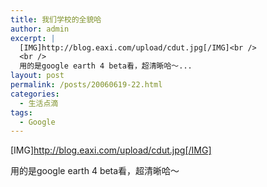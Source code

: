 ```yaml
---
title: 我们学校的全貌哈
author: admin
excerpt: |
  [IMG]http://blog.eaxi.com/upload/cdut.jpg[/IMG]<br />
  <br />
  用的是google earth 4 beta看，超清晰哈～...
layout: post
permalink: /posts/20060619-22.html
categories:
  - 生活点滴
tags:
  - Google
---
```

[IMG]http://blog.eaxi.com/upload/cdut.jpg[/IMG]

用的是google earth 4 beta看，超清晰哈～